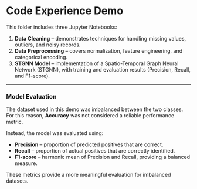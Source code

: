 # Code Experience Demo

This folder includes three Jupyter Notebooks:  

1. **Data Cleaning** – demonstrates techniques for handling missing values, outliers, and noisy records.  
2. **Data Preprocessing** – covers normalization, feature engineering, and categorical encoding.  
3. **STGNN Model** – implementation of a Spatio-Temporal Graph Neural Network (STGNN), with training and evaluation results (Precision, Recall, and F1-score).  

---

### Model Evaluation

The dataset used in this demo was imbalanced between the two classes.  
For this reason, **Accuracy** was not considered a reliable performance metric.  

Instead, the model was evaluated using:  
- **Precision** – proportion of predicted positives that are correct.  
- **Recall** – proportion of actual positives that are correctly identified.  
- **F1-score** – harmonic mean of Precision and Recall, providing a balanced measure.  

These metrics provide a more meaningful evaluation for imbalanced datasets.
